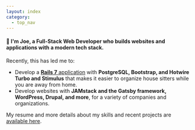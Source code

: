 ```yaml
---
layout: index
category:
  - top_nav
---
```


#### 👋 I'm Joe, a Full-Stack Web Developer who builds websites and applications with a modern tech stack.

Recently, this has led me to:
- Develop a [**Rails 7** application](/projects/roamhome) with **PostgreSQL, Bootstrap, and Hotwire Turbo and Stimulus** that makes it easier to organize house sitters while you are away from home.
- Develop websites with **JAMstack and the Gatsby framework, WordPress, Drupal, and more**, for a variety of companies and organizations.

My resume and more details about my skills and recent projects are [available here](/resume).
